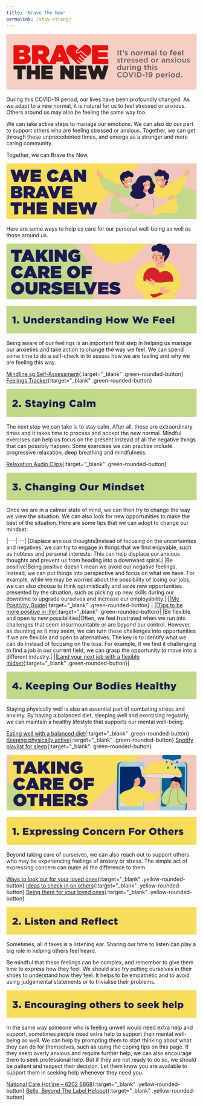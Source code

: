 ```yaml
---
title: "Brave The New"
permalink: /stay-strong/
---
```


![BTN](/images/stay-strong/Banners-01.jpg)
  
During this COVID-19 period, our lives have been profoundly changed. As we adapt to a new normal, it is natural for us to feel stressed or anxious. Others around us may also be feeling the same way too.

We can take active steps to manage our emotions. We can also do our part to support others who are feeling stressed or anxious. Together, we can get through these unprecedented times, and emerge as a stronger and more caring community.

Together, we can Brave the New.

![BTN](/images/stay-strong/Banners-02.jpg)

Here are some ways to help us care for our personal well-being as well as those around us.

![BTN](/images/stay-strong/Banners-03.jpg)

![BTN](/images/stay-strong/Banners-04.jpg)

Being aware of our feelings is an important first step in helping us manage our anxieties and take action to change the way we feel. We can spend some time to do a self-check in to assess how we are feeling and why we are feeling this way.

[Mindline.sg Self-Assessment](https://www.mindline.sg/){:target="_blank" .green-rounded-button}
[Feelings Tracker](https://www.healthhub.sg/sites/assets/Assets/Programs/stay-well/phase-3/pdfs/Stay_Positive/Feelings_Tracker.PDF){:target="_blank" .green-rounded-button}

![BTN](/images/stay-strong/Banners-05.jpg)

The next step we can take is to stay calm. After all, these are extraordinary times and it takes time to process and accept the new normal. Mindful exercises can help us focus on the present instead of all the negative things that can possibly happen. Some exercises we can practise include progressive relaxation, deep breathing and mindfulness.

[Relaxation Audio Clips](https://www.healthhub.sg/programmes/170/StayWell#sleep-better-2){:target="_blank" .green-rounded-button}

![BTN](/images/stay-strong/Banners-06.jpg)

Once we are in a calmer state of mind, we can then try to change the way we view the situation. We can also look for new opportunities to make the best of the situation. Here are some tips that we can adopt to change our mindset:

|---|---|
|Displace anxious thoughts|Instead of focusing on the uncertainties and negatives, we can try to engage in things that we find enjoyable, such as hobbies and personal interests. This can help displace our anxious thoughts and prevent us from heading into a downward spiral.|
|Be positive|Being positive doesn’t mean we avoid our negative feelings. Instead, we can put things into perspective and focus on what we have. For example, while we may be worried about the possibility of losing our jobs, we can also choose to think optimistically and seize new opportunities presented by the situation, such as picking up new skills during our downtime to upgrade ourselves and increase our employability.|
||[My Positivity Guide](https://www.healthhub.sg/sites/assets/Assets/Programs/stay-well/phase-3/pdfs/Stay_Positive/My_Positivity_Guide.pdf){:target="_blank" .green-rounded-button} |
||[Tips to be more positive in life](https://www.healthhub.sg/live-healthy/428/its-the-little-things){:target="_blank" .green-rounded-button}|
|Be flexible and open to new possibilities|Often, we feel frustrated when we run into challenges that seem insurmountable or are beyond our control. However, as daunting as it may seem, we can turn these challenges into opportunities if we are flexible and open to alternatives. The key is to identify what we can do instead of focusing on the loss. For example, if we find it challenging to find a job in our current field, we can grasp the opportunity to move into a different industry.|
||[Land your next job with a flexible midset](https://content.mycareersfuture.sg/careercoaching/article/a-right-mindset-gets-you-closer-to-your-next-job/){:target="_blank" .green-rounded-button}|

![BTN](/images/stay-strong/Banners-07.jpg)

Staying physically well is also an essential part of combating stress and anxiety. By having a balanced diet, sleeping well and exercising regularly, we can maintain a healthy lifestyle that supports our mental well-being. 

[Eating well with a balanced diet](https://www.healthhub.sg/programmes/170/StayWell#eat-well){:target="_blank" .green-rounded-button}
[Keeping physically active](https://www.healthhub.sg/programmes/170/StayWell#stay-active){:target="_blank" .green-rounded-button}
[Spotify playlist for sleep](https://open.spotify.com/playlist/23lVA8jLlZZndUtfubMjbs?si=qAqSCsWlQNGUj0ZS2LN5PA){:target="_blank" .green-rounded-button}

![BTN](/images/stay-strong/Banners-08.jpg)

![BTN](/images/stay-strong/Banners-09.jpg)

Beyond taking care of ourselves, we can also reach out to support others who may be experiencing feelings of anxiety or stress. The simple act of expressing concern can make all the difference to them. 

[Ways to look out for your loved ones](https://www.healthhub.sg/sites/assets/Assets/Programs/stay-well/phase-3/pdfs/Stay_Positive/9_Ways_To_Look_Out_For_Your_Loved_Ones.pdf){:target="_blank" .yellow-rounded-button}
[Ideas to check in on others](https://www.healthhub.sg/sites/assets/Assets/Programs/stay-well/phase-3/pdfs/Stay_Positive/14_Days_Of_JustCheckingIn.pdf){:target="_blank" .yellow-rounded-button}
[Being there for your loved ones](https://www.healthhub.sg/sites/assets/Assets/Programs/stay-well/phase-3/pdfs/Stay_Positive/3_Simple_Ways_To_Be_There_For_Your_Loved_Ones.pdf){:target="_blank" .yellow-rounded-button}

![BTN](/images/stay-strong/Banners-10.jpg)

Sometimes, all it takes is a listening ear. Sharing our time to listen can play a big role in helping others feel heard. 

Be mindful that these feelings can be complex, and remember to give them time to express how they feel. We should also try putting ourselves in their shoes to understand how they feel. It helps to be empathetic and to avoid using judgemental statements or to trivialise their problems.

![BTN](/images/stay-strong/Banners-11.jpg)

In the same way someone who is feeling unwell would need extra help and support, sometimes people need extra help to support their mental well-being as well. We can help by prompting them to start thinking about what they can do for themselves, such as using the coping tips on this page. If they seem overly anxious and require further help, we can also encourage them to seek professional help. But if they are not ready to do so, we should be patient and respect their decision. Let them know you are available to support them in seeking help whenever they need you.

[National Care Hotline – 6202 6868](http://www.ccs.org.sg/care-hotline){:target="_blank" .yellow-rounded-button}
[Belle, Beyond The Label Helpbot](https://www.ncss.gov.sg/Our-Initiatives/Beyond-The-Label/BTLColumnData/Belle,-Beyond-the-Label-Helpbot){:target="_blank" .yellow-rounded-button}
